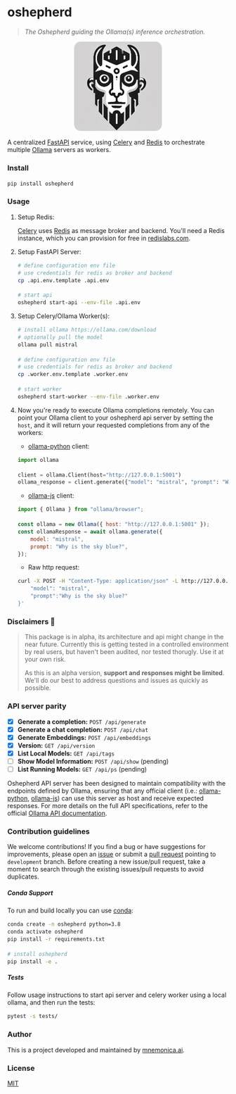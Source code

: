 # oshepherd

> _The Oshepherd guiding the Ollama(s) inference orchestration._

<p align="center">
  <img src="assets/oshepherd_logo.png" alt="oshepherd logo" width="200" style="border-radius: 15px;">
</p>

A centralized [FastAPI](https://fastapi.tiangolo.com/) service, using [Celery](https://docs.celeryq.dev) and [Redis](https://redis.com) to orchestrate multiple [Ollama](https://ollama.com) servers as workers.

### Install

```sh
pip install oshepherd
```

### Usage

1. Setup Redis:

    [Celery](https://docs.celeryq.dev) uses [Redis](https://docs.celeryq.dev/en/stable/getting-started/backends-and-brokers/index.html#redis) as message broker and backend. You'll need a Redis instance, which you can provision for free in [redislabs.com](https://app.redislabs.com).

2. Setup FastAPI Server:

    ```sh
    # define configuration env file
    # use credentials for redis as broker and backend
    cp .api.env.template .api.env

    # start api
    oshepherd start-api --env-file .api.env
    ```

3. Setup Celery/Ollama Worker(s):

    ```sh
    # install ollama https://ollama.com/download
    # optionally pull the model
    ollama pull mistral

    # define configuration env file
    # use credentials for redis as broker and backend
    cp .worker.env.template .worker.env

    # start worker
    oshepherd start-worker --env-file .worker.env
    ```

4. Now you're ready to execute Ollama completions remotely. You can point your Ollama client to your oshepherd api server by setting the `host`, and it will return your requested completions from any of the workers:

    * [ollama-python](https://github.com/ollama/ollama-python) client:

    ```python
    import ollama

    client = ollama.Client(host="http://127.0.0.1:5001")
    ollama_response = client.generate({"model": "mistral", "prompt": "Why is the sky blue?"})
    ```

    * [ollama-js](https://github.com/ollama/ollama-js) client:

    ```javascript
    import { Ollama } from "ollama/browser";

    const ollama = new Ollama({ host: "http://127.0.0.1:5001" });
    const ollamaResponse = await ollama.generate({
        model: "mistral",
        prompt: "Why is the sky blue?",
    });
    ```

    * Raw http request:

    ```sh
    curl -X POST -H "Content-Type: application/json" -L http://127.0.0.1:5001/api/generate/ -d '{
        "model": "mistral",
        "prompt":"Why is the sky blue?"
    }'
    ```

### Disclaimers 🚨

> This package is in alpha, its architecture and api might change in the near future. Currently this is getting tested in a controlled environment by real users, but haven't been audited, nor tested thorugly. Use it at your own risk.
>
> As this is an alpha version, **support and responses might be limited**. We'll do our best to address questions and issues as quickly as possible.

### API server parity

- [x] **Generate a completion:** `POST /api/generate`
- [x] **Generate a chat completion:** `POST /api/chat`
- [x] **Generate Embeddings:** `POST /api/embeddings`
- [x] **Version:** `GET /api/version`
- [x] **List Local Models:** `GET /api/tags`
- [ ] **Show Model Information:** `POST /api/show` (pending)
- [ ] **List Running Models:** `GET /api/ps` (pending)

Oshepherd API server has been designed to maintain compatibility with the endpoints defined by Ollama, ensuring that any official client (i.e.: [ollama-python](https://github.com/ollama/ollama-python), [ollama-js](https://github.com/ollama/ollama-js)) can use this server as host and receive expected responses. For more details on the full API specifications, refer to the official [Ollama API documentation](https://github.com/ollama/ollama/blob/main/docs/api.md#api).

### Contribution guidelines

We welcome contributions! If you find a bug or have suggestions for improvements, please open an [issue](https://github.com/mnemonica-ai/oshepherd/issues) or submit a [pull request](https://github.com/mnemonica-ai/oshepherd/pulls) pointing to `development` branch. Before creating a new issue/pull request, take a moment to search through the existing issues/pull requests to avoid duplicates.

##### Conda Support

To run and build locally you can use [conda](https://conda.io/projects/conda/en/latest/user-guide/install/index.html):

```sh
conda create -n oshepherd python=3.8
conda activate oshepherd
pip install -r requirements.txt

# install oshepherd
pip install -e .
```

##### Tests

Follow usage instructions to start api server and celery worker using a local ollama, and then run the tests:

```sh
pytest -s tests/
```

### Author

This is a project developed and maintained by [mnemonica.ai](mnemonica.ai).

### License

[MIT](LICENSE)
